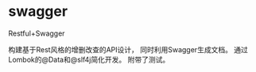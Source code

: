 # swagger
Restful+Swagger

构建基于Rest风格的增删改查的API设计，
同时利用Swagger生成文档。
通过Lombok的@Data和@slf4j简化开发。
附带了测试。
